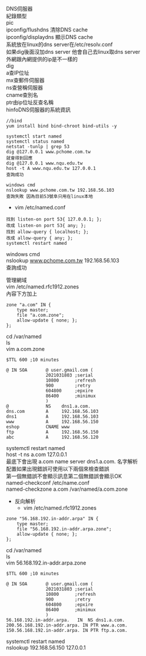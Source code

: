 DNS伺服器  
紀錄類型  
pic  
ipconfig/flushdns 清除DNS cache  
ipconfig/displaydns 顯示DNS cache  
系統放在linux的dns server在/etc/resolv.conf  
如果dig後面沒加dns server 他會自己去linux取dns server  
外網跟內網提供的ip是不一樣的  
dig  
a查IP位址  
mx查郵件伺服器  
ns查營稱伺服器  
cname查別名  
ptr由ip位址反查名稱  
hinfoDNS伺服器的系統資訊  

```
//bind
yum install bind bind-chroot bind-utils -y

systemctl start named
systemctl status named
netstat -tunlp | grep 53
dig @127.0.0.1 www.pchome.com.tw
就會得到回應 
dig @127.0.0.1 www.nqu.edu.tw
host -t A www.nqu.edu.tw 127.0.0.1
查詢成功

windows cmd
nslookup www.pchome.com.tw 192.168.56.103
查詢失敗 因為目前53號阜只用在linux本地
```

* vim /etc/named.conf  
```
找到 listen-on port 53{ 127.0.0.1; };  
改成 listen-on port 53{ any; };  
找到 allow-query { localhost; };  
改成 allow-query { any; };    
systemctl restart named  
```
windows cmd  
nslookup www.pchome.com.tw 192.168.56.103  
查詢成功  
 
管理網域  
vim /etc/named.rfc1912.zones  
內容下方加上  
```
zone "a.com" IN {
	type master;
	file "a.com.zone";
	allow-update { none; };
};
```

cd /var/named     
ls   
vim a.com.zone  
```
$TTL 600 ;10 minutes

@ IN SOA       @ user.gmail.com (
               2021031803 ;serial
               10800      ;refresh
               900        ;retry
               604800     ;epxire
               86400      ;minimux
               )
@              NS    dns1.a.com.
dns.com        A     192.168.56.103
dns1           A     192.168.56.103
www            A     192.168.56.150
eshop          CNAME www
ftp            A     192.168.56.150
abc            A     192.168.56.120
```

systemctl restart named  
host -t ns a.com 127.0.0.1  
最底下會出現 a.com name server dns1.a.com. 名字解析  
配置如果出現錯誤可使用以下兩個來檢查錯誤  
第一個無錯誤不會顯示訊息第二個無錯誤會顯示OK  
named-checkconf /etc/name.conf  
named-checkzone a.com /var/named/a.com.zone  

* 反向解析
   * vim /etc/named.rfc1912.zones       
```
zone "56.168.192.in-addr.arpa" IN {
	type master;
	file "56.168.192.in-addr.arpa.zone";
	allow-update { none; };
};
```

cd /var/named  
ls  
vim 56.168.192.in-addr.arpa.zone  
```
$TTL 600 ;10 minutes

@ IN SOA       @ user.gmail.com (
               2021031803 ;serial
               10800      ;refresh
               900        ;retry
               604800     ;epxire
               86400      ;minimux
               )
56.168.192.in-addr.arpa.   IN  NS dns1.a.com.
200.56.168.192.in-addr.arpa. IN PTR www.a.com.
150.56.168.192.in-addr.arpa. IN PTR ftp.a.com.
```
systemctl restart named  
nslookup 192.168.56.150 127.0.0.1  

